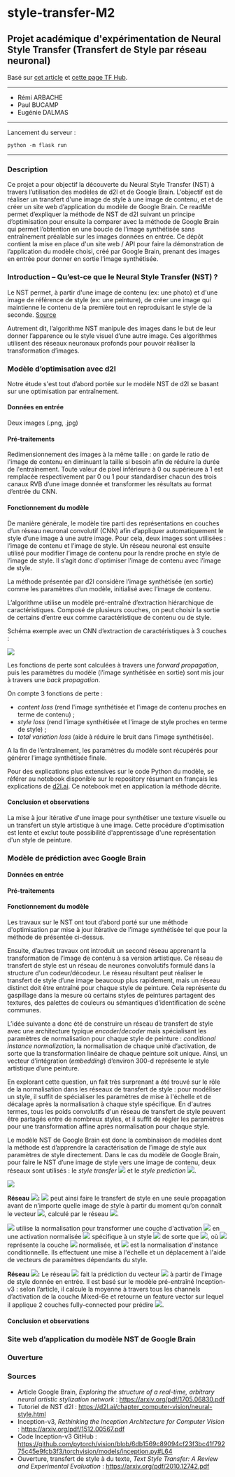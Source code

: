 # style-transfer-M2
## Projet académique d'expérimentation de Neural Style Transfer (Transfert de Style par réseau neuronal)

Basé sur [cet article](https://arxiv.org/abs/1705.06830) et [cette page TF Hub](https://tfhub.dev/google/magenta/arbitrary-image-stylization-v1-256/2). 

---
- Rémi ARBACHE 
- Paul BUCAMP
- Eugénie DALMAS

---

Lancement du serveur :
```
python -m flask run
```

---
### Description
Ce projet a pour objectif la découverte du Neural Style Transfer (NST) à travers l’utilisation des modèles de d2l et de Google Brain. L'objectif est de réaliser un transfert d'une image de style à une image de contenu, et et de créer un site web d’application du modèle de Google Brain. 
Ce readMe permet d’expliquer la méthode de NST de d2l suivant un principe d’optimisation pour ensuite la comparer avec la méthode de Google Brain qui permet l’obtention en une boucle de l’image synthétisée sans entraînement préalable sur les images données en entrée.
Ce dépôt contient la mise en place d'un site web / API pour faire la démonstration de l’application du modèle choisi, créé par Google Brain, prenant des images en entrée pour donner en sortie l’image synthétisée.

### Introduction – Qu’est-ce que le Neural Style Transfer (NST) ?
Le NST permet, à partir d'une image de contenu (ex: une photo) et d'une image de référence de style (ex: une peinture), de créer une image qui maintienne le contenu de la première tout en reproduisant le style de la seconde. [Source](https://www.tensorflow.org/tutorials/generative/style_transfer )

Autrement dit, l’algorithme NST manipule des images dans le but de leur donner l’apparence ou le style visuel d’une autre image. Ces algorithmes utilisent des réseaux neuronaux profonds pour pouvoir réaliser la transformation d’images.

### Modèle d’optimisation avec d2l
Notre étude s'est tout d’abord portée sur le modèle NST de d2l se basant sur une optimisation par entraînement.

#### Données en entrée

Deux images (.png, .jpg)

#### Pré-traitements

Redimensionnement des images à la même taille : on garde le ratio de l'image de contenu en diminuant la taille si besoin afin de réduire la durée de l'entraînement.
Toute valeur de pixel inférieure à 0 ou supérieure à 1 est remplacée respectivement par 0 ou 1 pour standardiser chacun des trois canaux RVB d’une image donnée et transformer les résultats au format d’entrée du CNN.

#### Fonctionnement du modèle

De manière générale, le modèle tire parti des représentations en couches d’un réseau neuronal convolutif (CNN) afin d’appliquer automatiquement le style d’une image à une autre image. Pour cela, deux images sont utilisées : l’image de contenu et l’image de style. Un réseau neuronal est ensuite utilisé pour modifier l’image de contenu pour la rendre proche en style de l’image de style. Il s’agit donc d'optimiser l’image de contenu avec l’image de style.

La méthode présentée par d2l considère l’image synthétisée (en sortie) comme les paramètres d’un modèle, initialisé avec l’image de contenu. 

L’algorithme utilise un modèle pré-entraîné d’extraction hiérarchique de caractéristiques. Composé de plusieurs couches, on peut choisir la sortie de certains d’entre eux comme caractéristique de contenu ou de style. 

Schéma exemple avec un CNN d’extraction de caractéristiques à 3 couches :

![](images/CNN_example.png)

Les fonctions de perte sont calculées à travers une *forward propagation*, puis les paramètres du modèle (l’image synthétisée en sortie) sont mis jour à travers une *back propagation*. 

On compte 3 fonctions de perte : 

- *content loss* (rend l'image synthétisée et l'image de contenu proches en terme de contenu) ;
- *style loss* (rend l'image synthétisée et l'image de style proches en terme de style) ;
- *total variation loss* (aide à réduire le bruit dans l'image synthétisée).

A la fin de l’entraînement, les paramètres du modèle sont récupérés pour générer l’image synthétisée finale.

Pour des explications plus extensives sur le code Python du modèle, se référer au notebook disponible sur le repository résumant en français les explications de [d2l.ai](https://d2l.ai/chapter_computer-vision/neural-style.html). Ce notebook met en application la méthode décrite.

#### Conclusion et observations

La mise à jour itérative d'une image pour synthétiser une texture visuelle ou un transfert un style artistique à une image. Cette procédure d'optimisation est lente et exclut toute possibilité d'apprentissage d'une représentation d'un style de peinture.

### Modèle de prédiction avec Google Brain

#### Données en entrée
#### Pré-traitements
#### Fonctionnement du modèle

Les travaux sur le NST ont tout d’abord porté sur une méthode d'optimisation par mise à jour itérative de l’image synthétisée tel que pour la méthode de présentée ci-dessus.

Ensuite, d’autres travaux ont introduit un second réseau apprenant la transformation de l’image de contenu à sa version artistique. Ce réseau de transfert de style est un réseau de neurones convolutifs formulé dans la structure d'un codeur/décodeur. Le réseau résultant peut réaliser le transfert de style d’une image beaucoup plus rapidement, mais un réseau distinct doit être entraîné pour chaque style de peinture. Cela représente du gaspillage dans la mesure où certains styles de peintures partagent des textures, des palettes de couleurs ou sémantiques d’identification de scène communes. 

L’idée suivante a donc été de construire un réseau de transfert de style avec une architecture typique *encoder*/*decoder* mais spécialisant les paramètres de normalisation pour chaque style de peinture : *conditional instance normalization*, la normalisation de chaque unité d’activation, de sorte que la transformation linéaire de chaque peinture soit unique. Ainsi, un vecteur d’intégration (*embedding*) d’environ 300-d représente le style artistique d’une peinture.

En explorant cette question, un fait très surprenant a été trouvé sur le rôle de la normalisation dans les réseaux de transfert de style : pour modéliser un style, il suffit de spécialiser les paramètres de mise à l'échelle et de décalage après la normalisation à chaque style spécifique. En d'autres termes, tous les poids convolutifs d'un réseau de transfert de style peuvent être partagés entre de nombreux styles, et il suffit de régler les paramètres pour une transformation affine après normalisation pour chaque style.

Le modèle NST de Google Brain est donc la combinaison de modèles dont la méthode est d’apprendre la caractérisation de l’image de style aux paramètres de style directement. Dans le cas du modèle de Google Brain, pour faire le NST d’une image de style vers une image de contenu, deux réseaux sont utilisés : le *style transfer* <img src="https://render.githubusercontent.com/render/math?math=T(.%2C%5Cvec%20S)"> et le *style prediction* <img src="https://render.githubusercontent.com/render/math?math=P(.)">. 

![](images/NST_example.png)

**Réseau <img src="https://render.githubusercontent.com/render/math?math=T">:**  <img src="https://render.githubusercontent.com/render/math?math=T(.%2C%5Cvec%20S)"> peut ainsi faire le transfert de style en une seule propagation avant de n’importe quelle image de style à partir du moment qu’on connaît le vecteur <img src="https://render.githubusercontent.com/render/math?math=%5Cvec%20S%20%3D%20(%5Cgamma_s%2C%20%5Cbeta_s)">, calculé par le réseau <img src="https://render.githubusercontent.com/render/math?math=P(.)">.

<img src="https://render.githubusercontent.com/render/math?math=T(.%2C%5Cvec%20S)"> utilise la normalisation pour transformer une couche d'activation <img src="https://render.githubusercontent.com/render/math?math=z"> en une activation normalisée <img src="https://render.githubusercontent.com/render/math?math=%5Ctilde%20z"> spécifique à un style <img src="https://render.githubusercontent.com/render/math?math=s"> de sorte que <img src="https://render.githubusercontent.com/render/math?math=%5Ctilde%20z%20%3D%20%5Cgamma_s%5Cleft(%5Cfrac%7Bz%20-%20%5Cmu%7D%7B%5Csigma%7D%5Cright)%20%2B%20%5Cbeta_s">, où <img src="https://render.githubusercontent.com/render/math?math=%5Cfrac%7Bz%20-%20%5Cmu%7D%7B%5Csigma%7D"> représente la couche <img src="https://render.githubusercontent.com/render/math?math=z"> normalisée, et <img src="https://render.githubusercontent.com/render/math?math=%5Ctilde%20z"> est la normalisation d'instance conditionnelle. Ils effectuent une mise à l'échelle et un déplacement à l'aide de vecteurs de paramètres dépendants du style.

**Réseau <img src="https://render.githubusercontent.com/render/math?math=P">:** Le réseau <img src="https://render.githubusercontent.com/render/math?math=P(.)"> fait la prédiction du vecteur <img src="https://render.githubusercontent.com/render/math?math=%5Cvec%20S"> à partir de l’image de style donnée en entrée. Il est basé sur le modèle pré-entraîné Inception-v3 : selon l’article, il calcule la moyenne à travers tous les channels d’activation de la couche Mixed-6e et retourne un feature vector sur lequel il applique 2 couches fully-connected pour prédire <img src="https://render.githubusercontent.com/render/math?math=%5Cvec%20S">.

#### Conclusion et observations

### Site web d’application du modèle NST de Google Brain

### Ouverture
### Sources
- Article Google Brain, *Exploring the structure of a real-time, arbitrary neural artistic stylization network*  : https://arxiv.org/pdf/1705.06830.pdf 
- Tutoriel de NST d2l : https://d2l.ai/chapter_computer-vision/neural-style.html 
- Inception-v3, *Rethinking the Inception Architecture for Computer Vision* : https://arxiv.org/pdf/1512.00567.pdf 
- Code Inception-v3 GitHub : https://github.com/pytorch/vision/blob/6db1569c89094cf23f3bc41f79275c45e9fcb3f3/torchvision/models/inception.py#L64 
- Ouverture, transfert de style à du texte, *Text Style Transfer: A Review and Experimental Evaluation* : https://arxiv.org/pdf/2010.12742.pdf


